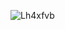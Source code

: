 ![Lh4xfvb](https://github.com/kaaiMai/kaaiMai/assets/120297366/c45f144c-48ef-43eb-a0a0-cac051c9bdb2)
